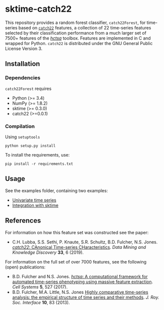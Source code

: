 # sktime-catch22

This repository provides a random forest classifier, `catch22Forest`, for time-series based on [`catch22`](https://github.com/chlubba/catch22) features, a collection of 22 time-series features selected by their classification performance from a much larger set of 7500+ features of the [_hctsa_](https://github.com/benfulcher/hctsa.git) toolbox. Features are implemented in C and wrapped for Python. `catch22` is distributed under the GNU General Public License Version 3.

## Installation

### Dependencies

`catch22Forest` requires

 * Python (>= 3.4)
 * NumPy (>= 1.8.2)
 * sktime (>= 0.3.0)
 * catch22 (>=0.0.1)

### Compilation

Using `setuptools`

    python setup.py install
	
To install the requirements, use:

    pip install -r requirements.txt

## Usage

See the examples folder, containing two examples:
 * [Univariate time series](https://github.com/chlubba/sktime-catch22/examples/exampleUni.py)
 * [Integration with sktime](https://github.com/chlubba/sktime-catch22/examples/examplesktime.py)
	
## References

For information on how this feature set was constructed see the paper:

* C.H. Lubba, S.S. Sethi, P. Knaute, S.R. Schultz, B.D. Fulcher, N.S. Jones. [_catch22_: CAnonical Time-series CHaracteristics](https://doi.org/10.1007/s10618-019-00647-x). *Data Mining and Knowledge Discovery* **33**, 6 (2019).

For information on the full set of over 7000 features, see the following (open) publications:

* B.D. Fulcher and N.S. Jones. [_hctsa_: A computational framework for automated time-series phenotyping using massive feature extraction](http://www.cell.com/cell-systems/fulltext/S2405-4712\(17\)30438-6). *Cell Systems* **5**, 527 (2017).
* B.D. Fulcher, M.A. Little, N.S. Jones [Highly comparative time-series analysis: the empirical structure of time series and their methods](http://rsif.royalsocietypublishing.org/content/10/83/20130048.full). *J. Roy. Soc. Interface* **10**, 83 (2013).